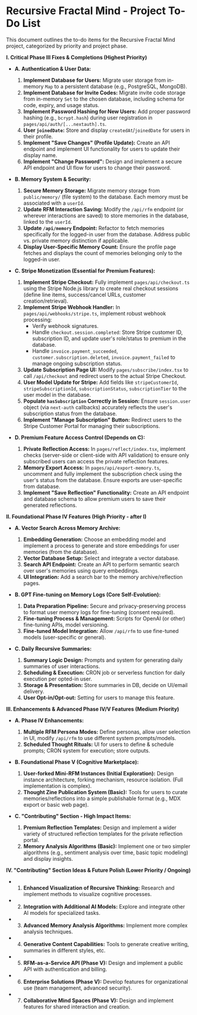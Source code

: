 # Recursive Fractal Mind - Project To-Do List

This document outlines the to-do items for the Recursive Fractal Mind project, categorized by priority and project phase.

**I. Critical Phase III Fixes & Completions (Highest Priority)**

*   **A. Authentication & User Data:**
    1.  **Implement Database for Users:** Migrate user storage from in-memory `Map` to a persistent database (e.g., PostgreSQL, MongoDB).
    2.  **Implement Database for Invite Codes:** Migrate invite code storage from in-memory `Set` to the chosen database, including schema for code, expiry, and usage status.
    3.  **Implement Password Hashing for New Users:** Add proper password hashing (e.g., `bcrypt.hash`) during user registration in `pages/api/auth/[...nextauth].ts`.
    4.  **User `joinedDate`:** Store and display `createdAt`/`joinedDate` for users in their profile.
    5.  **Implement "Save Changes" (Profile Update):** Create an API endpoint and implement UI functionality for users to update their display name.
    6.  **Implement "Change Password":** Design and implement a secure API endpoint and UI flow for users to change their password.

*   **B. Memory System & Security:**
    1.  **Secure Memory Storage:** Migrate memory storage from `public/memory/` (file system) to the database. Each memory must be associated with a `userId`.
    2.  **Update RFM Interaction Saving:** Modify the `/api/rfm` endpoint (or wherever interactions are saved) to store memories in the database, linked to the `userId`.
    3.  **Update `/api/memory` Endpoint:** Refactor to fetch memories specifically for the logged-in user from the database. Address public vs. private memory distinction if applicable.
    4.  **Display User-Specific Memory Count:** Ensure the profile page fetches and displays the count of memories belonging only to the logged-in user.

*   **C. Stripe Monetization (Essential for Premium Features):**
    1.  **Implement Stripe Checkout:** Fully implement `pages/api/checkout.ts` using the Stripe Node.js library to create real checkout sessions (define line items, success/cancel URLs, customer creation/retrieval).
    2.  **Implement Stripe Webhook Handler:** In `pages/api/webhooks/stripe.ts`, implement robust webhook processing:
        *   Verify webhook signatures.
        *   Handle `checkout.session.completed`: Store Stripe customer ID, subscription ID, and update user's role/status to premium in the database.
        *   Handle `invoice.payment_succeeded`, `customer.subscription.deleted`, `invoice.payment_failed` to manage ongoing subscription status.
    3.  **Update Subscription Page UI:** Modify `pages/subscribe/index.tsx` to call `/api/checkout` and redirect users to the actual Stripe Checkout.
    4.  **User Model Update for Stripe:** Add fields like `stripeCustomerId`, `stripeSubscriptionId`, `subscriptionStatus`, `subscriptionTier` to the user model in the database.
    5.  **Populate `hasSubscription` Correctly in Session:** Ensure `session.user` object (via `next-auth` callbacks) accurately reflects the user's subscription status from the database.
    6.  **Implement "Manage Subscription" Button:** Redirect users to the Stripe Customer Portal for managing their subscriptions.

*   **D. Premium Feature Access Control (Depends on C):**
    1.  **Private Reflection Access:** In `pages/reflect/index.tsx`, implement checks (server-side or client-side with API validation) to ensure only subscribed users can access the private reflection features.
    2.  **Memory Export Access:** In `pages/api/export-memory.ts`, uncomment and fully implement the subscription check using the user's status from the database. Ensure exports are user-specific from database.
    3.  **Implement "Save Reflection" Functionality:** Create an API endpoint and database schema to allow premium users to save their generated reflections.

**II. Foundational Phase IV Features (High Priority - after I)**

*   **A. Vector Search Across Memory Archive:**
    1.  **Embedding Generation:** Choose an embedding model and implement a process to generate and store embeddings for user memories (from the database).
    2.  **Vector Database Setup:** Select and integrate a vector database.
    3.  **Search API Endpoint:** Create an API to perform semantic search over user's memories using query embeddings.
    4.  **UI Integration:** Add a search bar to the memory archive/reflection pages.

*   **B. GPT Fine-tuning on Memory Logs (Core Self-Evolution):**
    1.  **Data Preparation Pipeline:** Secure and privacy-preserving process to format user memory logs for fine-tuning (consent required).
    2.  **Fine-tuning Process & Management:** Scripts for OpenAI (or other) fine-tuning APIs, model versioning.
    3.  **Fine-tuned Model Integration:** Allow `/api/rfm` to use fine-tuned models (user-specific or general).

*   **C. Daily Recursive Summaries:**
    1.  **Summary Logic Design:** Prompts and system for generating daily summaries of user interactions.
    2.  **Scheduling & Execution:** CRON job or serverless function for daily execution per opted-in user.
    3.  **Storage & Presentation:** Store summaries in DB, decide on UI/email delivery.
    4.  **User Opt-in/Opt-out:** Setting for users to manage this feature.

**III. Enhancements & Advanced Phase IV/V Features (Medium Priority)**

*   **A. Phase IV Enhancements:**
    1.  **Multiple RFM Persona Modes:** Define personas, allow user selection in UI, modify `/api/rfm` to use different system prompts/models.
    2.  **Scheduled Thought Rituals:** UI for users to define & schedule prompts; CRON system for execution; store outputs.

*   **B. Foundational Phase V (Cognitive Marketplace):**
    1.  **User-forked Mini-RFM Instances (Initial Exploration):** Design instance architecture, forking mechanism, resource isolation. (Full implementation is complex).
    2.  **Thought Zine Publication System (Basic):** Tools for users to curate memories/reflections into a simple publishable format (e.g., MDX export or basic web page).

*   **C. "Contributing" Section - High Impact Items:**
    1.  **Premium Reflection Templates:** Design and implement a wider variety of structured reflection templates for the private reflection portal.
    2.  **Memory Analysis Algorithms (Basic):** Implement one or two simpler algorithms (e.g., sentiment analysis over time, basic topic modeling) and display insights.

**IV. "Contributing" Section Ideas & Future Polish (Lower Priority / Ongoing)**

*   1.  **Enhanced Visualization of Recursive Thinking:** Research and implement methods to visualize cognitive processes.
*   2.  **Integration with Additional AI Models:** Explore and integrate other AI models for specialized tasks.
*   3.  **Advanced Memory Analysis Algorithms:** Implement more complex analysis techniques.
*   4.  **Generative Content Capabilities:** Tools to generate creative writing, summaries in different styles, etc.
*   5.  **RFM-as-a-Service API (Phase V):** Design and implement a public API with authentication and billing.
*   6.  **Enterprise Solutions (Phase V):** Develop features for organizational use (team management, advanced security).
*   7.  **Collaborative Mind Spaces (Phase V):** Design and implement features for shared interaction and creation.
